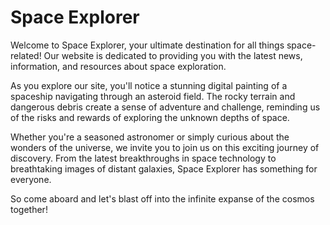 <!--font:Montserrat-->

# Space Explorer

Welcome to Space Explorer, your ultimate destination for all things space-related! Our website is dedicated to providing you with the latest news, information, and resources about space exploration.

As you explore our site, you'll notice a stunning digital painting of a spaceship navigating through an asteroid field. The rocky terrain and dangerous debris create a sense of adventure and challenge, reminding us of the risks and rewards of exploring the unknown depths of space.

Whether you're a seasoned astronomer or simply curious about the wonders of the universe, we invite you to join us on this exciting journey of discovery. From the latest breakthroughs in space technology to breathtaking images of distant galaxies, Space Explorer has something for everyone.

So come aboard and let's blast off into the infinite expanse of the cosmos together!

<!--

Write me markdown content of website with wallpaper:

"A digital painting of a spaceship exploring an asteroid field, with the rocky terrain and dangerous debris creating a sense of adventure and challenge."

The header of the page should not be copy of the text but rather a real content of the website which is using this wallpaper.


---


# Space Explorer

Welcome to Space Explorer, your ultimate destination for all things space-related! Our website is dedicated to providing you with the latest news, information, and resources about space exploration.

As you explore our site, you'll notice a stunning digital painting of a spaceship navigating through an asteroid field. The rocky terrain and dangerous debris create a sense of adventure and challenge, reminding us of the risks and rewards of exploring the unknown depths of space.

Whether you're a seasoned astronomer or simply curious about the wonders of the universe, we invite you to join us on this exciting journey of discovery. From the latest breakthroughs in space technology to breathtaking images of distant galaxies, Space Explorer has something for everyone.

So come aboard and let's blast off into the infinite expanse of the cosmos together!


---


Write me a Google font which is best fitting for the website.

Pick from the list:
- Cinzel
- Lobster
- Cormorant Garamond
- Raleway
- Creepster
- Playfair Display
- Dancing Script
- Orbitron
- Great Vibes
- Roboto
- Alegreya
- Futura
- Exo 2
- Montserrat
- Poppins
- Open Sans
- Cabin
- Inter
- Lato
- Cinzel Decorative
- IBM Plex Sans
- Barlow Condensed


Write just the font name nothing else.


---


Montserrat

-->
